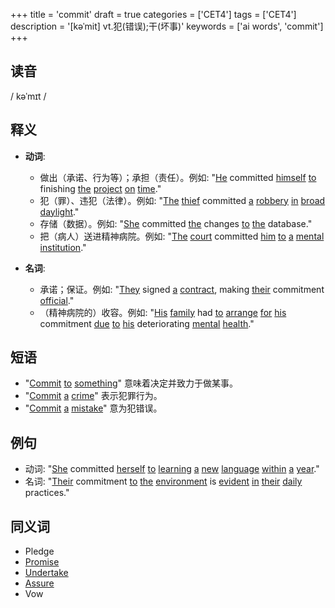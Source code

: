 +++
title = 'commit'
draft = true
categories = ['CET4']
tags = ['CET4']
description = '[kəˈmit] vt.犯(错误);干(坏事)'
keywords = ['ai words', 'commit']
+++

## 读音
/ kəˈmɪt /

## 释义
- **动词**:
  - 做出（承诺、行为等）；承担（责任）。例如: "[He](/post/he/) committed [himself](/post/himself/) [to](/post/to/) finishing [the](/post/the/) [project](/post/project/) [on](/post/on/) [time](/post/time/)."
  - 犯（罪）、违犯（法律）。例如: "[The](/post/the/) [thief](/post/thief/) committed [a](/post/a/) [robbery](/post/robbery/) [in](/post/in/) [broad](/post/broad/) [daylight](/post/daylight/)."
  - 存储（数据）。例如: "[She](/post/she/) committed [the](/post/the/) changes [to](/post/to/) [the](/post/the/) database."
  - 把（病人）送进精神病院。例如: "[The](/post/the/) [court](/post/court/) committed [him](/post/him/) [to](/post/to/) [a](/post/a/) [mental](/post/mental/) [institution](/post/institution/)."

- **名词**:
  - 承诺；保证。例如: "[They](/post/they/) signed [a](/post/a/) [contract](/post/contract/), making [their](/post/their/) commitment [official](/post/official/)."
  - （精神病院的）收容。例如: "[His](/post/his/) [family](/post/family/) had [to](/post/to/) [arrange](/post/arrange/) [for](/post/for/) [his](/post/his/) commitment [due](/post/due/) [to](/post/to/) [his](/post/his/) deteriorating [mental](/post/mental/) [health](/post/health/)."

## 短语
- "[Commit](/post/commit/) [to](/post/to/) [something](/post/something/)" 意味着决定并致力于做某事。
- "[Commit](/post/commit/) [a](/post/a/) [crime](/post/crime/)" 表示犯罪行为。
- "[Commit](/post/commit/) [a](/post/a/) [mistake](/post/mistake/)" 意为犯错误。

## 例句
- 动词: "[She](/post/she/) committed [herself](/post/herself/) [to](/post/to/) [learning](/post/learning/) [a](/post/a/) [new](/post/new/) [language](/post/language/) [within](/post/within/) [a](/post/a/) [year](/post/year/)."
- 名词: "[Their](/post/their/) commitment [to](/post/to/) [the](/post/the/) [environment](/post/environment/) is [evident](/post/evident/) [in](/post/in/) [their](/post/their/) [daily](/post/daily/) practices."

## 同义词
- Pledge
- [Promise](/post/promise/)
- [Undertake](/post/undertake/)
- [Assure](/post/assure/)
- Vow
